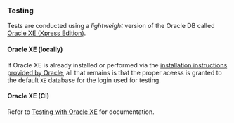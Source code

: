 ### Testing
Tests are conducted using a _lightweight_ version of the Oracle DB called [Oracle XE (Xpress Edition)](https://www.oracle.com/database/technologies/appdev/xe.html).

#### Oracle XE (locally)
If Oracle XE is already installed or performed via the [installation instructions provided by Oracle](https://www.oracle.com/database/technologies/appdev/xe/quickstart.html), all that remains is that the proper aceess is granted to the default `XE` database for the login used for testing.

#### Oracle XE (CI)
Refer to [Testing with Oracle XE](https://github.com/ugate/repo/tree/master/oracle#readme) for documentation.